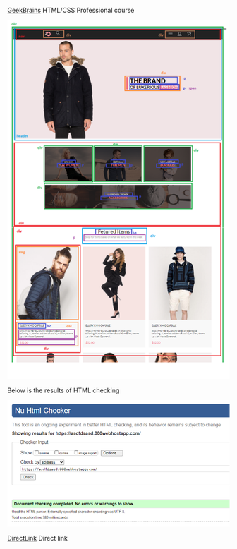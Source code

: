 [GeekBrains](https://geekbrains.ru/) HTML/CSS Professional course

![blocks](/mrkdimg/layoutBlocks.png)

Below is the results of HTML checking


![blocks](/mrkdimg/htmlCheck.png)

[DirectLink](https://asdfdsasd.000webhostapp.com/) Direct link
